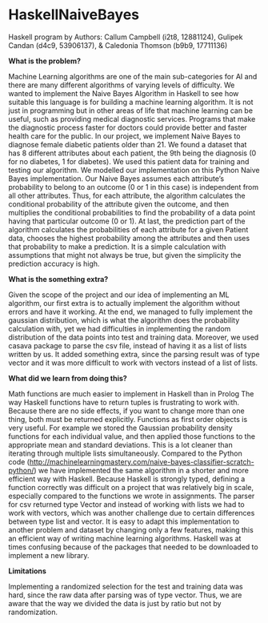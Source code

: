 # HaskellNaiveBayes

Haskell program by Authors: Callum Campbell (i2t8, 12881124), Gulipek Candan (d4c9, 53906137), & Caledonia Thomson (b9b9, 17711136)

**What is the problem?**

Machine Learning algorithms are one of the main sub-categories for AI and there are many different algorithms of varying levels of difficulty. We wanted to implement the Naive Bayes Algorithm in Haskell to see how suitable this language is for building a machine learning algorithm. It is not just in programming but in other areas of life that machine learning can be useful, such as providing medical diagnostic services. Programs that make the diagnostic process faster for doctors could provide better and faster health care for the public. In our project, we implement Naive Bayes to diagnose female diabetic patients older than 21. We found a dataset that has 8 different attributes about each patient, the 9th being the diagnosis (0 for no diabetes, 1 for diabetes). 
We used this patient data for training and testing our algorithm.
We modelled our implementation on this Python Naive Bayes implementation.
Our Naive Bayes assumes each attribute’s probability to belong to an outcome (0 or 1 in this case) is independent from all other attributes. Thus, for each attribute, the algorithm calculates the conditional probability of the attribute given the outcome, and then multiplies the conditional probabilities to find the probability of a data point having that particular outcome (0 or 1). 
	At last, the prediction part of the algorithm calculates the probabilities of each attribute for a given Patient data, chooses the highest probability among the attributes and then uses that probability to make a prediction. It is a simple calculation with assumptions that might not always be true, but given the simplicity the prediction accuracy is high. 

**What is the something extra?**

Given the scope of the project and our idea of implementing an ML algorithm, our first extra is to actually implement the algorithm without errors and have it working. At the end, we managed to fully implement the gaussian distribution, which is what the algorithm does the probability calculation with, yet we had difficulties in implementing the random distribution of the data points into test and training data. Moreover, we used casava package to parse the csv file, instead of having it as a list of lists written by us. It added something extra, since the parsing result was of type vector and it was more difficult to work with vectors instead of a list of lists. 

**What did we learn from doing this?**

Math functions are much easier to implement in Haskell than in Prolog
The way Haskell functions have to return tuples is frustrating to work with. Because there are no side effects, if you want to change more than one thing, both must be returned explicitly. 
Functions as first order objects is very useful. For example we stored the Gaussian probability density functions for each individual value, and then applied those functions to the appropriate mean and standard deviations. This is a lot cleaner than iterating through multiple lists simultaneously. 
Compared to the Python code (http://machinelearningmastery.com/naive-bayes-classifier-scratch-python/) we have implemented the same algorithm in a shorter and more efficient way with Haskell. 
Because Haskell is strongly typed, defining a function correctly was difficult on a project that was relatively big in scale, especially compared to the functions we wrote in assignments. 
The parser for csv returned type Vector and instead of working with lists we had to work with vectors, which was another challenge due to certain differences between type list and vector. 
It is easy to adapt this implementation to another problem and dataset by changing only a few features, making this an efficient way of writing machine learning algorithms. 
Haskell was at times confusing because of the packages that needed to be downloaded to implement a new library.


**Limitations**

Implementing a randomized selection for the test and training data was hard, since the raw data after parsing was of type vector. Thus, we are aware that the way we divided the data is just by ratio but not by randomization. 


